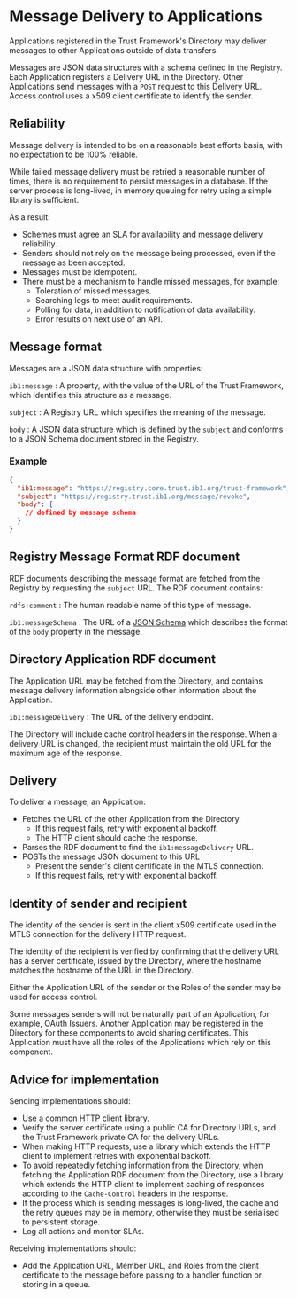 # Message Delivery to Applications

Applications registered in the Trust Framework's Directory may deliver messages to other Applications outside of data transfers.

Messages are JSON data structures with a schema defined in the Registry. Each Application registers a Delivery URL in the Directory. Other Applications send messages with a `POST` request to this Delivery URL. Access control uses a x509 client certificate to identify the sender.

## Reliability

Message delivery is intended to be on a reasonable best efforts basis, with no expectation to be 100% reliable.

While failed message delivery must be retried a reasonable number of times, there is no requirement to persist messages in a database. If the server process is long-lived, in memory queuing for retry using a simple library is sufficient.

As a result:

 * Schemes must agree an SLA for availability and message delivery reliability.
 * Senders should not rely on the message being processed, even if the message as been accepted.
 * Messages must be idempotent.
 * There must be a mechanism to handle missed messages, for example:
    * Toleration of missed messages.
    * Searching logs to meet audit requirements.
    * Polling for data, in addition to notification of data availability.
    * Error results on next use of an API.


## Message format

Messages are a JSON data structure with properties:

`ib1:message`
: A property, with the value of the URL of the Trust Framework, which identifies this structure as a message.

`subject`
: A Registry URL which specifies the meaning of the message.

`body`
: A JSON data structure which is defined by the `subject` and conforms to a JSON Schema document stored in the Registry.

### Example

```json
{
  "ib1:message": "https://registry.core.trust.ib1.org/trust-framework",
  "subject": "https://registry.trust.ib1.org/message/revoke",
  "body": {
    // defined by message schema
  }
}
```

## Registry Message Format RDF document

RDF documents describing the message format are fetched from the Registry by requesting the `subject` URL. The RDF document contains:

`rdfs:comment`
: The human readable name of this type of message.

`ib1:messageSchema`
: The URL of a [JSON Schema](https://json-schema.org/) which describes the format of the `body` property in the message.


## Directory Application RDF document

The Application URL may be fetched from the Directory, and contains message delivery information alongside other information about the Application.

`ib1:messageDelivery`
: The URL of the delivery endpoint.

The Directory will include cache control headers in the response. When a delivery URL is changed, the recipient must maintain the old URL for the maximum age of the response.


## Delivery

To deliver a message, an Application:

 * Fetches the URL of the other Application from the Directory.
    * If this request fails, retry with exponential backoff.
    * The HTTP client should cache the response.
 * Parses the RDF document to find the `ib1:messageDelivery` URL.
 * POSTs the message JSON document to this URL
    * Present the sender's client certificate in the MTLS connection.
    * If this request fails, retry with exponential backoff.


## Identity of sender and recipient

The identity of the sender is sent in the client x509 certificate used in the MTLS connection for the delivery HTTP request.

The identity of the recipient is verified by confirming that the delivery URL has a server certificate, issued by the Directory, where the hostname matches the hostname of the URL in the Directory.

Either the Application URL of the sender or the Roles of the sender may be used for access control.

Some messages senders will not be naturally part of an Application, for example, OAuth Issuers. Another Application may be registered in the Directory for these components to avoid sharing certificates. This Application must have all the roles of the Applications which rely on this component.


## Advice for implementation

Sending implementations should:

 * Use a common HTTP client library.
 * Verify the server certificate using a public CA for Directory URLs, and the Trust Framework private CA for the delivery URLs.
 * When making HTTP requests, use a library which extends the HTTP client to implement retries with exponential backoff.
 * To avoid repeatedly fetching information from the Directory, when fetching the Application RDF document from the Directory, use a library which extends the HTTP client to implement caching of responses according to the `Cache-Control` headers in the response.
 * If the process which is sending messages is long-lived, the cache and the retry queues may be in memory, otherwise they must be serialised to persistent storage.
 * Log all actions and monitor SLAs.

Receiving implementations should:

 * Add the Application URL, Member URL, and Roles from the client certificate to the message before passing to a handler function or storing in a queue.
